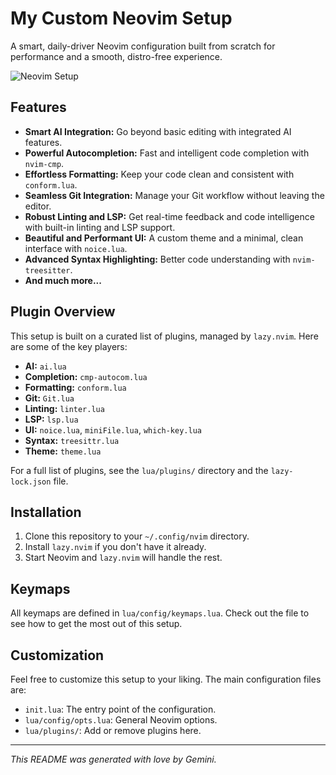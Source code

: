 # My Custom Neovim Setup

A smart, daily-driver Neovim configuration built from scratch for performance and a smooth, distro-free experience.

![Neovim Setup](https://imgur.com/a/1yrRZCM)

## Features

- **Smart AI Integration:** Go beyond basic editing with integrated AI features.
- **Powerful Autocompletion:** Fast and intelligent code completion with `nvim-cmp`.
- **Effortless Formatting:** Keep your code clean and consistent with `conform.lua`.
- **Seamless Git Integration:** Manage your Git workflow without leaving the editor.
- **Robust Linting and LSP:** Get real-time feedback and code intelligence with built-in linting and LSP support.
- **Beautiful and Performant UI:** A custom theme and a minimal, clean interface with `noice.lua`.
- **Advanced Syntax Highlighting:** Better code understanding with `nvim-treesitter`.
- **And much more...**

## Plugin Overview

This setup is built on a curated list of plugins, managed by `lazy.nvim`. Here are some of the key players:

- **AI:** `ai.lua`
- **Completion:** `cmp-autocom.lua`
- **Formatting:** `conform.lua`
- **Git:** `Git.lua`
- **Linting:** `linter.lua`
- **LSP:** `lsp.lua`
- **UI:** `noice.lua`, `miniFile.lua`, `which-key.lua`
- **Syntax:** `treesittr.lua`
- **Theme:** `theme.lua`

For a full list of plugins, see the `lua/plugins/` directory and the `lazy-lock.json` file.

## Installation

1.  Clone this repository to your `~/.config/nvim` directory.
2.  Install `lazy.nvim` if you don't have it already.
3.  Start Neovim and `lazy.nvim` will handle the rest.

## Keymaps

All keymaps are defined in `lua/config/keymaps.lua`. Check out the file to see how to get the most out of this setup.

## Customization

Feel free to customize this setup to your liking. The main configuration files are:

- `init.lua`: The entry point of the configuration.
- `lua/config/opts.lua`: General Neovim options.
- `lua/plugins/`: Add or remove plugins here.

---

_This README was generated with love by Gemini._
